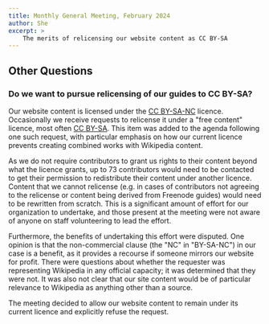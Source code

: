 ```yaml
---
title: Monthly General Meeting, February 2024
author: She
excerpt: >
    The merits of relicensing our website content as CC BY-SA
---
```


## Other Questions

### Do we want to pursue relicensing of our guides to CC BY-SA?

Our website content is licensed under the [CC BY-SA-NC][licence1] licence.
Occasionally we receive requests to relicense it under a "free content"
licence, most often [CC BY-SA][licence2]. This item was added to the agenda
following one such request, with particular emphasis on how
our current licence prevents creating combined works with Wikipedia content.

As we do not require contributors to grant us rights to their content beyond
what the licence grants, up to 73 contributors would need to be contacted to
get their permission to redistribute their content under another licence.
Content that we cannot relicense (e.g. in cases of contributors not agreeing
to the relicense or content being derived from Freenode guides) would need
to be rewritten from scratch. This is a significant amount of effort for our
organization to undertake, and those present at the meeting were not
aware of anyone on staff volunteering to lead the effort.

Furthermore, the benefits of undertaking this effort were disputed.
One opinion is that the non-commercial clause (the "NC" in "BY-SA-NC") in our
case is a benefit, as it provides a recourse if someone mirrors our website
for profit. There were questions about whether the requester was representing
Wikipedia in any official capacity; it was determined that they were not.
It was also not clear that our site content would be of particular
relevance to Wikipedia as anything other than a source.

The meeting decided to allow our website content to
remain under its current licence and explicitly refuse the request.

[licence1]: https://creativecommons.org/licenses/by-nc-sa/4.0/
[licence2]: https://creativecommons.org/licenses/by-sa/4.0/
